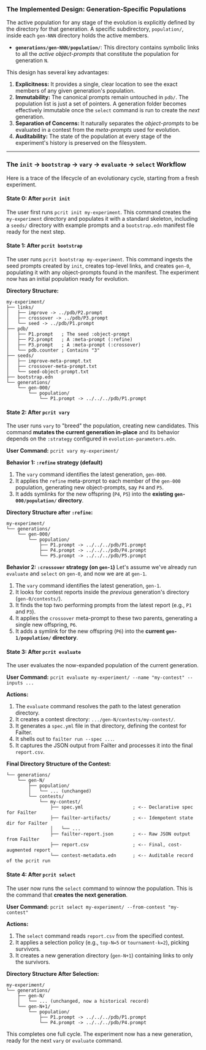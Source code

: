 ### The Implemented Design: Generation-Specific Populations

The active population for any stage of the evolution is explicitly defined by the directory for that generation. A specific subdirectory, `population/`, inside each `gen-NNN` directory holds the active members.

*   **`generations/gen-NNN/population/`**: This directory contains symbolic links to all the *active object-prompts* that constitute the population for generation `N`.

This design has several key advantages:
1.  **Explicitness:** It provides a single, clear location to see the exact members of any given generation's population.
2.  **Immutability:** The canonical prompts remain untouched in `pdb/`. The population list is just a set of pointers. A generation folder becomes effectively immutable once the `select` command is run to create the *next* generation.
3.  **Separation of Concerns:** It naturally separates the *object-prompts* to be evaluated in a contest from the *meta-prompts* used for evolution.
4.  **Auditability:** The state of the population at every stage of the experiment's history is preserved on the filesystem.

---

### The `init` → `bootstrap` → `vary` → `evaluate` → `select` Workflow

Here is a trace of the lifecycle of an evolutionary cycle, starting from a fresh experiment.

#### State 0: After `pcrit init`

The user first runs `pcrit init my-experiment`. This command creates the `my-experiment` directory and populates it with a standard skeleton, including a `seeds/` directory with example prompts and a `bootstrap.edn` manifest file ready for the next step.

#### State 1: After `pcrit bootstrap`

The user runs `pcrit bootstrap my-experiment`. This command ingests the seed prompts created by `init`, creates top-level links, and creates `gen-0`, populating it with any object-prompts found in the manifest. The experiment now has an initial population ready for evolution.

**Directory Structure:**
```
my-experiment/
├── links/
│   ├── improve -> ../pdb/P2.prompt
│   ├── crossover -> ../pdb/P3.prompt
│   └── seed -> ../pdb/P1.prompt
├── pdb/
│   ├── P1.prompt   ; The seed :object-prompt
│   ├── P2.prompt   ; A :meta-prompt (:refine)
│   ├── P3.prompt   ; A :meta-prompt (:crossover)
│   └── pdb.counter ; Contains "3"
├── seeds/
│   ├── improve-meta-prompt.txt
│   ├── crossover-meta-prompt.txt
│   └── seed-object-prompt.txt
├── bootstrap.edn
└── generations/
    └── gen-000/
        └── population/
            └── P1.prompt -> ../../../pdb/P1.prompt
```

#### State 2: After `pcrit vary`

The user runs `vary` to "breed" the population, creating new candidates. This command **mutates the current generation in-place** and its behavior depends on the `:strategy` configured in `evolution-parameters.edn`.

**User Command:** `pcrit vary my-experiment/`

**Behavior 1: `:refine` strategy (default)**
1.  The `vary` command identifies the latest generation, `gen-000`.
2.  It applies the `refine` meta-prompt to each member of the `gen-000` population, generating new object-prompts, say `P4` and `P5`.
3.  It adds symlinks for the new offspring (`P4`, `P5`) into the **existing `gen-000/population/` directory**.

**Directory Structure after `:refine`:**
```
my-experiment/
└── generations/
    └── gen-000/
        └── population/
            ├── P1.prompt -> ../../../pdb/P1.prompt
            ├── P4.prompt -> ../../../pdb/P4.prompt
            └── P5.prompt -> ../../../pdb/P5.prompt
```

**Behavior 2: `:crossover` strategy (on `gen-1`)**
Let's assume we've already run `evaluate` and `select` on `gen-0`, and now we are at `gen-1`.
1.  The `vary` command identifies the latest generation, `gen-1`.
2.  It looks for contest reports inside the *previous* generation's directory (`gen-0/contests/`).
3.  It finds the top two performing prompts from the latest report (e.g., `P1` and `P3`).
4.  It applies the `crossover` meta-prompt to these two parents, generating a single new offspring, `P6`.
5.  It adds a symlink for the new offspring (`P6`) into the **current `gen-1/population/` directory**.

#### State 3: After `pcrit evaluate`

The user evaluates the now-expanded population of the current generation.

**User Command:** `pcrit evaluate my-experiment/ --name "my-contest" --inputs ...`

**Actions:**
1.  The `evaluate` command resolves the path to the latest generation directory.
2.  It creates a contest directory: `.../gen-N/contests/my-contest/`.
3.  It generates a `spec.yml` file in that directory, defining the contest for Failter.
4.  It shells out to `failter run --spec ...`.
5.  It captures the JSON output from Failter and processes it into the final `report.csv`.

**Final Directory Structure of the Contest:**
```my-experiment/
└── generations/
    └── gen-N/
        ├── population/
        │   └── ... (unchanged)
        └── contests/
            └── my-contest/
                ├── spec.yml                  ; <-- Declarative spec for Failter
                ├── failter-artifacts/        ; <-- Idempotent state dir for Failter
                │   └── ...
                ├── failter-report.json       ; <-- Raw JSON output from Failter
                ├── report.csv                ; <-- Final, cost-augmented report
                └── contest-metadata.edn      ; <-- Auditable record of the pcrit run
```

#### State 4: After `pcrit select`

The user now runs the `select` command to winnow the population. This is the command that **creates the next generation**.

**User Command:** `pcrit select my-experiment/ --from-contest "my-contest"`

**Actions:**
1.  The `select` command reads `report.csv` from the specified contest.
2.  It applies a selection policy (e.g., `top-N=5` or `tournament-k=2`), picking survivors.
3.  It creates a new generation directory (`gen-N+1`) containing links to only the survivors.

**Directory Structure After Selection:**
```
my-experiment/
└── generations/
    ├── gen-N/
    │   └── ... (unchanged, now a historical record)
    └── gen-N+1/
        └── population/
            ├── P1.prompt -> ../../../pdb/P1.prompt
            └── P4.prompt -> ../../../pdb/P4.prompt
```
This completes one full cycle. The experiment now has a new generation, ready for the next `vary` or `evaluate` command.
